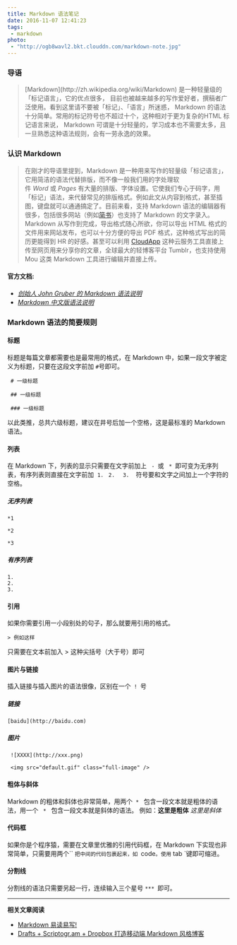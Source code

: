 ```yaml
---
title: Markdown 语法笔记
date: 2016-11-07 12:41:23
tags:
 - markdown
photo:
 - "http://ogb8wavl2.bkt.clouddn.com/markdown-note.jpg"
---
```


### 导语

<blockquote class="blockquote-center">
	[Markdown](http://zh.wikipedia.org/wiki/Markdown) 是一种轻量级的「标记语言」，它的优点很多，
	目前也被越来越多的写作爱好者，撰稿者广泛使用。看到这里请不要被「标记」、「语言」所迷惑，
	Markdown 的语法十分简单。常用的标记符号也不超过十个，这种相对于更为复杂的HTML 标记语言来说，
	Markdown 可谓是十分轻量的，学习成本也不需要太多，且一旦熟悉这种语法规则，会有一劳永逸的效果。
</blockquote>

### 认识 Markdown

> 在刚才的导语里提到，Markdown 是一种用来写作的轻量级「标记语言」，它用简洁的语法代替排版，而不像一般我们用的字处理软件 *Word* 或 *Pages* 有大量的排版、字体设置。它使我们专心于码字，用「标记」语法，来代替常见的排版格式。例如此文从内容到格式，甚至插图，键盘就可以通通搞定了。目前来看，支持 Markdown 语法的编辑器有很多，包括很多网站（例如[简书](http://jianshu.io/)）也支持了 Markdown 的文字录入。Markdown 从写作到完成，导出格式随心所欲，你可以导出 HTML 格式的文件用来网站发布，也可以十分方便的导出 PDF 格式，这种格式写出的简历更能得到 HR 的好感。甚至可以利用 [CloudApp](http://www.getcloudapp.com/) 这种云服务工具直接上传至网页用来分享你的文章，全球最大的轻博客平台 Tumblr，也支持使用 Mou 这类 Markdown 工具进行编辑并直接上传。

#### 官方文档:

* [*创始人 John Gruber 的 Markdown 语法说明*](http://daringfireball.net/projects/markdown/syntax)
* [*Markdown 中文版语法说明*](http://wowubuntu.com/markdown/#list)

### Markdown 语法的简要规则

#### 标题

标题是每篇文章都需要也是最常用的格式，在 Markdown 中，如果一段文字被定义为标题，只要在这段文字前加 ` # `号即可。

```
 # 一级标题 

 ## 一级标题 

 ### 一级标题 

```

以此类推，总共六级标题，建议在井号后加一个空格，这是最标准的 Markdown 语法。

#### 列表

在 Markdown 下，列表的显示只需要在文字前加上 ` - `或 ` * `即可变为无序列表，有序列表则直接在文字前加 
` 1. ` ` 2. ` ` 3. `
 符号要和文字之间加上一个字符的空格。

##### 无序列表
``` 
*1 

*2 

*3  

```

##### 有序列表
```
1.                 
2. 
3. 

```

#### 引用

如果你需要引用一小段别处的句子，那么就要用引用的格式。
``` 
> 例如这样 

```

只需要在文本前加入 > 这种尖括号（大于号）即可

#### 图片与链接
插入链接与插入图片的语法很像，区别在一个` ! `号

##### 链接

``` 
[baidu](http://baidu.com) 

```

##### 图片

```
 ![XXXX](http://xxx.png) 
 
 <img src="default.gif" class="full-image" />

```

#### 粗体与斜体
Markdown 的粗体和斜体也非常简单，用两个` * ` 包含一段文本就是粗体的语法，用一个 ` * ` 包含一段文本就是斜体的语法。
例如：**这里是粗体** *这里是斜体*

#### 代码框
如果你是个程序猿，需要在文章里优雅的引用代码框，在 Markdown 下实现也非常简单，只需要用两个`` `把中间的代码包裹起来，如 `code`。使用` tab `键即可缩进。

#### 分割线
分割线的语法只需要另起一行，连续输入三个星号 `*** `即可。

***
**相关文章阅读**
* [Markdown 易读易写!](http://www.markdown.cn/)
* [Drafts + Scriptogr.am + Dropbox 打造移动端 Markdown 风格博客](http://jianshu.io/p/63HYZ6)
